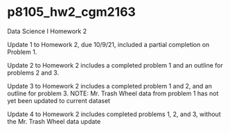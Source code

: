 # p8105_hw2_cgm2163
Data Science I Homework 2

Update 1 to Homework 2, due 10/9/21, included a partial completion on Problem 1.

Update 2 to Homework 2 includes a completed problem 1 and an outline for problems 2 and 3.

Update 3 to Homework 2 includes a completed problem 1 and 2, and an outline for problem 3. NOTE: Mr. Trash Wheel data from problem 1 has not yet been updated to current dataset

Update 4 to Homework 2 includes completed problems 1, 2, and 3, without the Mr. Trash Wheel data update

